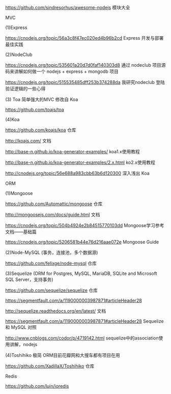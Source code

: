 
https://github.com/sindresorhus/awesome-nodejs 模块大全

MVC

(1)Express

https://cnodejs.org/topic/56a3c8f47ec020ed4b96b2cd Express 开发与部署最佳实践

(2)NodeClub

https://cnodejs.org/topic/535601a20d7d0faf140303d8 通过 nodeclub 项目源码来讲解如何做一个 nodejs + express + mongodb 项目

https://cnodejs.org/topic/515535485dff253b374288da 我研究nodeclub 登陆验证逻辑的一些心得 

(3) Toa 简单强大的MVC 修改自 Koa

https://github.com/toajs/toa

(4)Koa

https://github.com/koajs/koa 仓库

http://koajs.com/ 文档

http://base-n.github.io/koa-generator-examples/ koa1.x使用教程

http://base-n.github.io/koa-generator-examples/2.x.html ko2.x使用教程

http://cnodejs.org/topic/56e688a983cbb63b6d120300 深入浅出 Koa


ORM

(1)Mongoose

https://github.com/Automattic/mongoose 仓库

http://mongoosejs.com/docs/guide.html 文档

https://cnodejs.org/topic/504b4924e2b84515770103dd Mongoose学习参考文档——基础篇

https://cnodejs.org/topic/5206581b44e76d216aae072e Mongoose Guide

(2)Node-MySQL (事务，连接池，多个数据源)

https://github.com/felixge/node-mysql 仓库

(3)Sequelize (ORM for Postgres, MySQL, MariaDB, SQLite and Microsoft SQL Server，支持事务)

https://github.com/sequelize/sequelize 仓库

https://segmentfault.com/a/1190000003987871#articleHeader28

http://sequelize.readthedocs.org/en/latest/ 文档

https://segmentfault.com/a/1190000003987871#articleHeader28 Sequelize 和 MySQL 对照

http://www.cnblogs.com/codor/p/4719142.html sequelize中的association使用讲解，nodejs

(4)Toshihiko 极简 ORM目前花瓣网和大搜车都有项目在用

https://github.com/XadillaX/Toshihiko 仓库

Redis

https://github.com/luin/ioredis 
